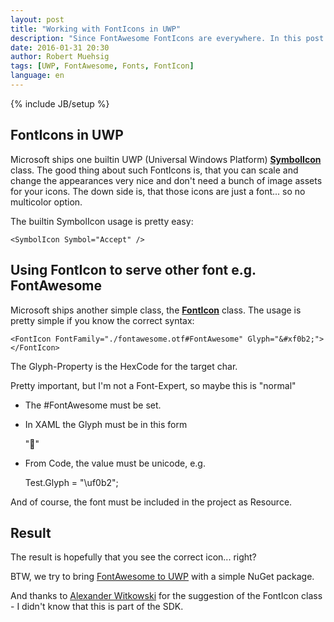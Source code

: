 ```yaml
---
layout: post
title: "Working with FontIcons in UWP"
description: "Since FontAwesome FontIcons are everywhere. In this post I will show the very basic usage of the FontIcon class in UWP."
date: 2016-01-31 20:30
author: Robert Muehsig
tags: [UWP, FontAwesome, Fonts, FontIcon]
language: en
---
```

{% include JB/setup %}

## FontIcons in UWP

Microsoft ships one builtin UWP (Universal Windows Platform) [__SymbolIcon__](https://msdn.microsoft.com/EN-US/library/windows/apps/windows.ui.xaml.controls.symbol.aspx) class.
The good thing about such FontIcons is, that you can scale and change the appearances very nice and don't need a bunch of image assets for your icons. 
The down side is, that those icons are just a font... so no multicolor option.

The builtin SymbolIcon usage is pretty easy:

    <SymbolIcon Symbol="Accept" />

## Using FontIcon to serve other font e.g. FontAwesome

Microsoft ships another simple class, the [__FontIcon__](https://msdn.microsoft.com/en-us/library/windows/apps/windows.ui.xaml.controls.fonticon.glyph) class.
The usage is pretty simple if you know the correct syntax:

    <FontIcon FontFamily="./fontawesome.otf#FontAwesome" Glyph="&#xf0b2;"></FontIcon>

The Glyph-Property is the HexCode for the target char. 

Pretty important, but I'm not a Font-Expert, so maybe this is "normal"
- The #FontAwesome must be set.
- In XAML the Glyph must be in this form

    "&#xf0b2;"

- From Code, the value must be unicode, e.g. 

    Test.Glyph = "\uf0b2";

And of course, the font must be included in the project as Resource.

## Result

The result is hopefully that you see the correct icon... right?

BTW, we try to bring [FontAwesome to UWP](https://github.com/charri/Font-Awesome-WPF/issues/23) with a simple NuGet package.

And thanks to [Alexander Witkowski](https://twitter.com/Alex_Witkowski/status/692134058051178502) for the suggestion of the FontIcon class - I didn't know that this is part of the SDK.
